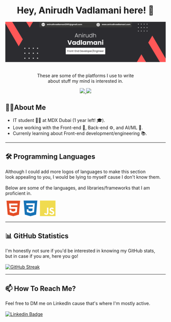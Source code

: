 
  <h1 align="center">Hey, Anirudh Vadlamani here! 👋</h1>
  <img src="Banner.png"> <br><br>
  
  <div align="center">
    <p>
      These are some of the platforms I use to write <br> 
      about stuff my mind is interested in. <br>
    </p>  
    <a href="https://anirudhvadlamani.hashnode.dev/" target="_blank">
      <img src="https://img.shields.io/badge/Hashnode-2962FF?style=for-the-badge&logo=hashnode&logoColor=white">
    </a>
    <a href="https://medium.com/@anirudhvadlamani2001" target="_blank">
      <img src="https://img.shields.io/badge/Medium-12100E?style=for-the-badge&logo=medium&logoColor=white">
    </a>  
  </div>  
  
## 👨‍💻About Me
- IT student 🧑‍🎓 at MDX Dubai (1 year left! 🎓).
- Love working with the Front-end 🎨, Back-end ⚙️, and AI/ML 🤖.
- Currenly learning about Front-end development/engineering 📚.
<hr>

## 🛠️ Programming Languages
Although I could add more logos of languages to make this section <br>
look appealing to you, I would be lying to myself cause I don't know them. <br><br>
Below are some of the languages, and libraries/frameworks that I am proficient in.
<div>
    <img src="https://github.com/devicons/devicon/blob/master/icons/html5/html5-plain.svg" alt="Logo of HTML5" width="50">
    <img src="https://github.com/devicons/devicon/blob/master/icons/css3/css3-plain.svg" alt="Logo of CSS3" width="50">
    <img src="https://github.com/devicons/devicon/blob/master/icons/javascript/javascript-plain.svg" alt="Logo of JavaScript" width="50">
</div>
<hr>

## 📊 GitHub Statistics
I'm honestly not sure if you'd be interested in knowing my GitHub stats, <br>
but in case if you are, here you go! <br><br>
[![GitHub Streak](http://github-readme-streak-stats.herokuapp.com?user=AV2001&theme=dark&background=000000)](https://git.io/streak-stats)
<hr>

## 📫 How To Reach Me?
Feel free to DM me on LinkedIn cause that's where I'm mostly active.
<br><br>
[![Linkedin Badge](https://img.shields.io/badge/LinkedIn-0077B5?style=for-the-badge&logo=linkedin&logoColor=white)](https://www.linkedin.com/in/anirudh-vadlamani/)

